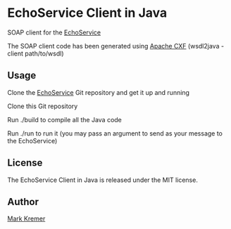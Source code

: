 EchoService Client in Java
==============
SOAP client for the [EchoService](https://github.com/mkremer/echo_service)

The SOAP client code has been generated using [Apache CXF](http://cxf.apache.org/) (wsdl2java -client path/to/wsdl)

Usage
-----
Clone the [EchoService](https://github.com/mkremer/echo_service) Git repository and get it up and running

Clone this Git repository

Run ./build to compile all the Java code

Run ./run to run it (you may pass an argument to send as your message to the EchoService)

License
-------
The EchoService Client in Java is released under the MIT license.

Author
------
[Mark Kremer](https://github.com/mkremer)

